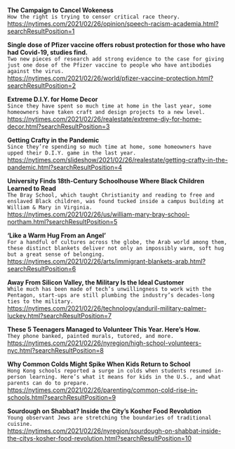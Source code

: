 **The Campaign to Cancel Wokeness**\
`How the right is trying to censor critical race theory.`\
https://nytimes.com/2021/02/26/opinion/speech-racism-academia.html?searchResultPosition=1

**Single dose of Pfizer vaccine offers robust protection for those who have had Covid-19, studies find.**\
`Two new pieces of research add strong evidence to the case for giving just one dose of the Pfizer vaccine to people who have antibodies against the virus.`\
https://nytimes.com/2021/02/26/world/pfizer-vaccine-protection.html?searchResultPosition=2

**Extreme D.I.Y. for Home Decor**\
`Since they have spent so much time at home in the last year, some homeowners have taken craft and design projects to a new level.`\
https://nytimes.com/2021/02/26/realestate/extreme-diy-for-home-decor.html?searchResultPosition=3

**Getting Crafty in the Pandemic**\
`Since they’re spending so much time at home, some homeowners have upped their D.I.Y. game in the last year.`\
https://nytimes.com/slideshow/2021/02/26/realestate/getting-crafty-in-the-pandemic.html?searchResultPosition=4

**University Finds 18th-Century Schoolhouse Where Black Children Learned to Read**\
`The Bray School, which taught Christianity and reading to free and enslaved Black children, was found tucked inside a campus building at William & Mary in Virginia.`\
https://nytimes.com/2021/02/26/us/william-mary-bray-school-northam.html?searchResultPosition=5

**‘Like a Warm Hug From an Angel’**\
`For a handful of cultures across the globe, the Arab world among them, these distinct blankets deliver not only an impossibly warm, soft hug but a great sense of belonging.`\
https://nytimes.com/2021/02/26/arts/immigrant-blankets-arab.html?searchResultPosition=6

**Away From Silicon Valley, the Military Is the Ideal Customer**\
`While much has been made of tech’s unwillingness to work with the Pentagon, start-ups are still plumbing the industry’s decades-long ties to the military.`\
https://nytimes.com/2021/02/26/technology/anduril-military-palmer-luckey.html?searchResultPosition=7

**These 5 Teenagers Managed to Volunteer This Year. Here’s How.**\
`They phone banked, painted murals, tutored, and more.`\
https://nytimes.com/2021/02/26/nyregion/high-school-volunteers-nyc.html?searchResultPosition=8

**Why Common Colds Might Spike When Kids Return to School**\
`Hong Kong schools reported a surge in colds when students resumed in-person learning. Here’s what it means for kids in the U.S., and what parents can do to prepare.`\
https://nytimes.com/2021/02/26/parenting/common-cold-rise-in-schools.html?searchResultPosition=9

**Sourdough on Shabbat? Inside the City’s Kosher Food Revolution**\
`Young observant Jews are stretching the boundaries of traditional cuisine.`\
https://nytimes.com/2021/02/26/nyregion/sourdough-on-shabbat-inside-the-citys-kosher-food-revolution.html?searchResultPosition=10

